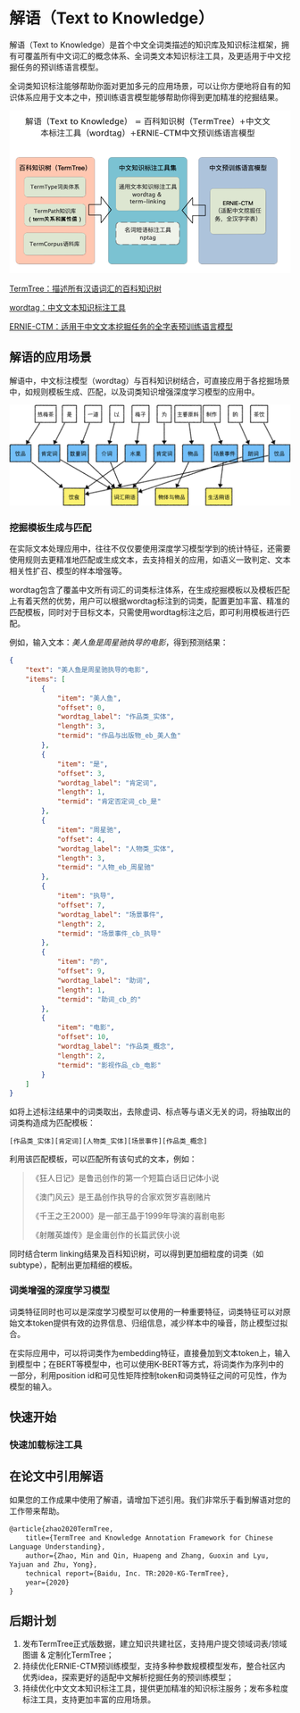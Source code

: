 # 解语（Text to Knowledge）

解语（Text to Knowledge）是首个中文全词类描述的知识库及知识标注框架，拥有可覆盖所有中文词汇的概念体系、全词类文本知识标注工具，及更适用于中文挖掘任务的预训练语言模型。

全词类知识标注能够帮助你面对更加多元的应用场景，可以让你方便地将自有的知识体系应用于文本之中，预训练语言模型能够帮助你得到更加精准的挖掘结果。

![image-20210427150638123](doc/img/image-20210427150638123.png)

[TermTree：描述所有汉语词汇的百科知识树](./termtree)

[wordtag：中文文本知识标注工具](./wordtag)

[ERNIE-CTM：适用于中文文本挖掘任务的全字表预训练语言模型](./ernie-ctm)

## 解语的应用场景

解语中，中文标注模型（wordtag）与百科知识树结合，可直接应用于各挖掘场景中，如规则模板生成、匹配，以及词类知识增强深度学习模型的应用中。

![image-20210428185751727](doc/img/image-20210428185751727.png)

### 挖掘模板生成与匹配

在实际文本处理应用中，往往不仅仅要使用深度学习模型学到的统计特征，还需要使用规则去更精准地匹配或生成文本，去支持相关的应用，如语义一致判定、文本相关性扩召、模型的样本增强等。

wordtag包含了覆盖中文所有词汇的词类标注体系，在生成挖掘模板以及模板匹配上有着天然的优势，用户可以根据wordtag标注到的词类，配置更加丰富、精准的匹配模板，同时对于目标文本，只需使用wordtag标注之后，即可利用模板进行匹配。

例如，输入文本：*美人鱼是周星驰执导的电影*，得到预测结果：

```json
{
    "text": "美人鱼是周星驰执导的电影",
    "items": [
        {
            "item": "美人鱼",
            "offset": 0,
            "wordtag_label": "作品类_实体",
            "length": 3,
            "termid": "作品与出版物_eb_美人鱼"
        },
        {
            "item": "是",
            "offset": 3,
            "wordtag_label": "肯定词",
            "length": 1,
            "termid": "肯定否定词_cb_是"
        },
        {
            "item": "周星驰",
            "offset": 4,
            "wordtag_label": "人物类_实体",
            "length": 3,
            "termid": "人物_eb_周星驰"
        },
        {
            "item": "执导",
            "offset": 7,
            "wordtag_label": "场景事件",
            "length": 2,
            "termid": "场景事件_cb_执导"
        },
        {
            "item": "的",
            "offset": 9,
            "wordtag_label": "助词",
            "length": 1,
            "termid": "助词_cb_的"
        },
        {
            "item": "电影",
            "offset": 10,
            "wordtag_label": "作品类_概念",
            "length": 2,
            "termid": "影视作品_cb_电影"
        }
    ]
}
```

如将上述标注结果中的词类取出，去除虚词、标点等与语义无关的词，将抽取出的词类构造成为匹配模板：

```
[作品类_实体][肯定词][人物类_实体][场景事件][作品类_概念]
```

利用该匹配模板，可以匹配所有该句式的文本，例如：

> 《狂人日记》是鲁迅创作的第一个短篇白话日记体小说
>
> 《澳门风云》是王晶创作执导的合家欢贺岁喜剧赌片
>
> 《千王之王2000》是一部王晶于1999年导演的喜剧电影
>
> 《射雕英雄传》是金庸创作的长篇武侠小说

同时结合term linking结果及百科知识树，可以得到更加细粒度的词类（如subtype），配制出更加精细的模板。

### 词类增强的深度学习模型

词类特征同时也可以是深度学习模型可以使用的一种重要特征，词类特征可以对原始文本token提供有效的边界信息、归组信息，减少样本中的噪音，防止模型过拟合。

在实际应用中，可以将词类作为embedding特征，直接叠加到文本token上，输入到模型中；在BERT等模型中，也可以使用K-BERT等方式，将词类作为序列中的一部分，利用position id和可见性矩阵控制token和词类特征之间的可见性，作为模型的输入。

## 快速开始

### 快速加载标注工具

## 在论文中引用解语
如果您的工作成果中使用了解语，请增加下述引用。我们非常乐于看到解语对您的工作带来帮助。
```
@article{zhao2020TermTree,
    title={TermTree and Knowledge Annotation Framework for Chinese Language Understanding},
    author={Zhao, Min and Qin, Huapeng and Zhang, Guoxin and Lyu, Yajuan and Zhu, Yong},
    technical report={Baidu, Inc. TR:2020-KG-TermTree},
    year={2020}
}
```

## 后期计划

1. 发布TermTree正式版数据，建立知识共建社区，支持用户提交领域词表/领域图谱 & 定制化TermTree；
2. 持续优化ERNIE-CTM预训练模型，支持多种参数规模模型发布，整合社区内优秀idea，探索更好的适配中文解析挖掘任务的预训练模型；
3. 持续优化中文文本知识标注工具，提供更加精准的知识标注服务；发布多粒度标注工具，支持更加丰富的应用场景。